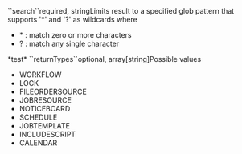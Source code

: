 <tr><td>``search``</td><td>required, string</td><td>Limits result to a specified glob pattern
that supports '&#42;' and '?' as wildcards where
<ul>
  <li> &#42; : match zero or more characters</li>
  <li> ? : match any single character</li>
</ul></td><td>&#42;test&#42;</td><td></td></tr>

<tr><td>``returnTypes``</td><td>optional, array[string]</td><td>Possible values
<ul>
  <li>WORKFLOW</li>
  <li>LOCK</li>
  <li>FILEORDERSOURCE</li>
  <li>JOBRESOURCE</li>
  <li>NOTICEBOARD</li>
  <li>SCHEDULE</li>
  <li>JOBTEMPLATE</li>
  <li>INCLUDESCRIPT</li>
  <li>CALENDAR</li>
</ul></td><td></td><td></td></tr>